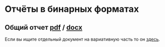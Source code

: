 # Отчёты в бинарных форматах

## Общий отчет [pdf](report.pdf) / [docx](report.docx)

Если вы ищите отдельный документ на вариативную часть то он [здесь](doсs/3DRenderer.md).
